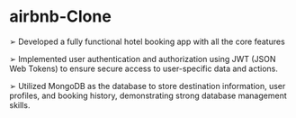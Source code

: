 # airbnb-Clone

➢  Developed a fully functional hotel booking app with all the core features

➢ Implemented user authentication and authorization using JWT (JSON Web Tokens) to ensure secure access to user-specific data and actions.

➢ Utilized MongoDB as the database to store destination information, user profiles, and booking history, demonstrating strong database management skills.
